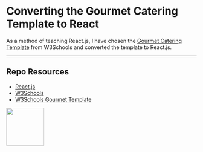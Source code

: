 # Converting the Gourmet Catering Template to React

As a method of teaching React.js, I have chosen the [Gourmet Catering Template](https://www.w3schools.com/w3css/tryw3css_templates_gourmet_catering.htm) from W3Schools and converted the template to React.js.

***

## Repo Resources

* [React.js](https://reactjs.org/)
* [W3Schools](https://www.w3schools.com/) 
* [W3Schools Gourmet Template](https://www.w3schools.com/w3css/w3css_web_tmp_catering.asp)

<a href="https://codeadam.ca">
<img src="https://codeadam.ca/images/code-block.png" width="100">
</a>
